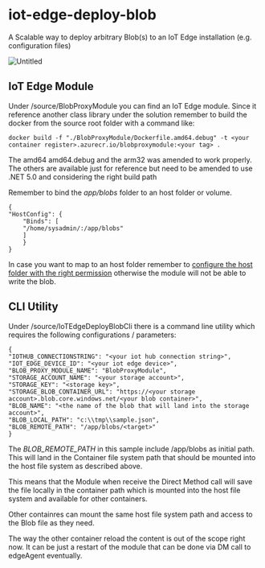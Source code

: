 # iot-edge-deploy-blob
A Scalable way to deploy arbitrary Blob(s) to an IoT Edge installation (e.g. configuration files)

![Untitled](https://user-images.githubusercontent.com/45007019/128996747-96128c1e-fc6b-4ac6-b2e4-dad116e812f6.png)




## IoT Edge Module 

Under /source/BlobProxyModule you can find an IoT Edge module.
Since it reference another class library under the solution remember to build the docker from the source root folder with a command like:

    docker build -f "./BlobProxyModule/Dockerfile.amd64.debug" -t <your container register>.azurecr.io/blobproxymodule:<your tag> .

The amd64 amd64.debug and the arm32 was amended to work properly. The others are available just for reference but need to be amended to use .NET 5.0 and considering the right build path

Remember to bind the *app/blobs* folder to an host folder or volume.


    {
    "HostConfig": {
        "Binds": [
        "/home/sysadmin/:/app/blobs"
        ]
        }
    }

In case you want to map to an host folder remember to [configure the host folder with the right permission](https://docs.microsoft.com/en-us/azure/iot-edge/how-to-access-host-storage-from-module?view=iotedge-2020-11#link-module-storage-to-device-storage) otherwise the module will not be able to write the blob.

## CLI Utility

Under /source/IoTEdgeDeployBlobCli there is a command line utility which requires the following configurations / parameters:

    {
    "IOTHUB_CONNECTIONSTRING": "<your iot hub connection string>",
    "IOT_EDGE_DEVICE_ID": "<your iot edge device>",
    "BLOB_PROXY_MODULE_NAME": "BlobProxyModule",
    "STORAGE_ACCOUNT_NAME": "<your storage account>",
    "STORAGE_KEY": "<storage key>",
    "STORAGE_BLOB_CONTAINER_URL": "https://<your storage account>.blob.core.windows.net/<your blob container>",
    "BLOB_NAME": "<the name of the blob that will land into the storage account>",
    "BLOB_LOCAL_PATH": "c:\\tmp\\sample.json",
    "BLOB_REMOTE_PATH": "/app/blobs/<target>"
    }

   The *BLOB_REMOTE_PATH* in this sample include /app/blobs as initial path. This will land in the Container file system path that should be mounted into the host file system as described above.

   This means that the Module when receive the Direct Method call will save the file locally in the container path which is mounted into the host file system and available for other containers.

   Other containres can mount the same host file system path and access to the Blob file as they need.

   The way the other container reload the content is out of the scope right now.
   It can be just a restart of the module that can be done via DM call to edgeAgent eventually.

